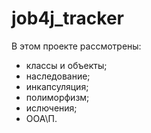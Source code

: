 # job4j_tracker

В этом проекте рассмотрены:
- классы и объекты;
- наследование;
- инкапсуляция;
- полиморфизм;
- ислючения;
- OOA\П.